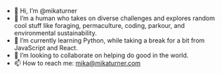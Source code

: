 - 👋 Hi, I’m @mikaturner
- 👀 I’m a human who takes on diverse challenges and explores random cool stuff like foraging, permaculture, coding, parkour, and environmental sustainability.
- 🌱 I’m currently learning Python, while taking a break for a bit from JavaScript and React.
- 💞️ I’m looking to collaborate on helping do good in the world.
- 📫 How to reach me: mika@mikaturner.com

<!---
mikaturner/mikaturner is a ✨ special ✨ repository because its `README.md` (this file) appears on your GitHub profile.
You can click the Preview link to take a look at your changes.
--->
